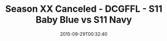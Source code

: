 ---
title: Season XX Canceled - DCGFFL - S11 Baby Blue vs S11 Navy
teams-score:
- team: _teams/s11-baby-blue.md
  score: 47
- team: _teams/s11-navy.md
  score: 8
mvp: Jerrell Price (Baby Blue), Will Chappell (Navy)
game-ball: ''
season: 11
week: 3
date: '2015-09-29T00:32:40'
pageid: season-xi-week-3-931-vs-933
---